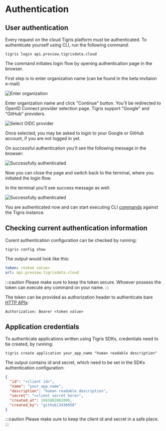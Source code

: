 # Authentication

## User authentication

Every request on the cloud Tigris platform must be authenticated.
To authenticate yourself using CLI, run the following command:

```shell
tigris login api.preview.tigrisdata.cloud
```

The command initiates login flow by opening authentication page
in the browser.

First step is to enter organization name (can be found in the beta invitaion e-mail)

![Enter organization](/img/screenshots/auth_enter_org.png "Enter organization prompt")

Enter organization name and click "Continue" button.
You'll be redirected to OpenID Connect provider selection page.
Tigris support "Google" and "GitHub" providers.

![Select OIDC provider](/img/screenshots/auth_select_oidc.png "Select OIDC provider")

Once selected, you may be asked to login to your Google or GitHub account, if you
are not logged in yet.

On successful authentication you'll see the following message in the browser:

![Successfully authenticated](/img/screenshots/auth_success_browser.png "Select authenticated")

Now you can close the page and switch back to the terminal, where you initiated
the login flow.

In the terminal you'll see success message as well:

![Successfully authenticated](/img/screenshots/auth_success_terminal.png "Select authenticated")

You are authenticated now and can start executing CLI [commands](reference) against the Tigris instance.

## Checking current authentication information

Curent authentication configuration can be checked by running:

```shell
tigris config show
```

The output would look like this:

```yaml
token: <token value>
url: api.preview.tigrisdata.cloud
```

:::caution
Please make sure to keep the token secure. Whoever possess the token
can execute any command on your name.
:::

The token can be provided as authorization header to authenticate bare [HTTP APIs](/apidocs):

```
Authorization: Bearer <token value>
```

## Application credentials

To authenticate applications written using Tigris SDKs, credentials
need to be created, by running:

```shell
tigris create application your_app_name "human readable description"
```

The output contains id and secret, which need to be set in the SDKs
authentication configuration:

```json
{
  "id": "<client id>",
  "name": "your_app_name",
  "description": "human readable description",
  "secret": "<client secret here>",
  "created_at": 1663802082000,
  "created_by": "github|3436058"
}
```

:::caution
Please make sure to keep the client id and secret in a safe place.
:::
